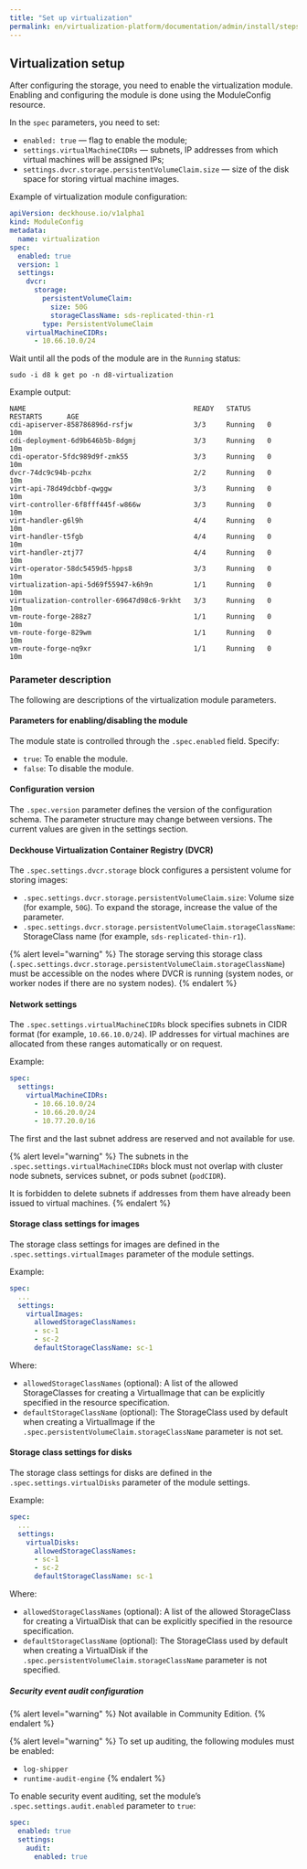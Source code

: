 ```yaml
---
title: "Set up virtualization"
permalink: en/virtualization-platform/documentation/admin/install/steps/virtualization.html
---
```


## Virtualization setup

After configuring the storage, you need to enable the virtualization module. Enabling and configuring the module is done using the ModuleConfig resource.

In the `spec` parameters, you need to set:

- `enabled: true` — flag to enable the module;
- `settings.virtualMachineCIDRs` — subnets, IP addresses from which virtual machines will be assigned IPs;
- `settings.dvcr.storage.persistentVolumeClaim.size` — size of the disk space for storing virtual machine images.

Example of virtualization module configuration:

```yaml
apiVersion: deckhouse.io/v1alpha1
kind: ModuleConfig
metadata:
  name: virtualization
spec:
  enabled: true
  version: 1
  settings:
    dvcr:
      storage:
        persistentVolumeClaim:
          size: 50G
          storageClassName: sds-replicated-thin-r1
        type: PersistentVolumeClaim
    virtualMachineCIDRs:
      - 10.66.10.0/24
```

Wait until all the pods of the module are in the `Running` status:

```shell
sudo -i d8 k get po -n d8-virtualization
```

Example output:

```console
NAME                                         READY   STATUS    RESTARTS      AGE
cdi-apiserver-858786896d-rsfjw               3/3     Running   0             10m
cdi-deployment-6d9b646b5b-8dgmj              3/3     Running   0             10m
cdi-operator-5fdc989d9f-zmk55                3/3     Running   0             10m
dvcr-74dc9c94b-pczhx                         2/2     Running   0             10m
virt-api-78d49dcbbf-qwggw                    3/3     Running   0             10m
virt-controller-6f8fff445f-w866w             3/3     Running   0             10m
virt-handler-g6l9h                           4/4     Running   0             10m
virt-handler-t5fgb                           4/4     Running   0             10m
virt-handler-ztj77                           4/4     Running   0             10m
virt-operator-58dc5459d5-hpps8               3/3     Running   0             10m
virtualization-api-5d69f55947-k6h9n          1/1     Running   0             10m
virtualization-controller-69647d98c6-9rkht   3/3     Running   0             10m
vm-route-forge-288z7                         1/1     Running   0             10m
vm-route-forge-829wm                         1/1     Running   0             10m
vm-route-forge-nq9xr                         1/1     Running   0             10m
```

### Parameter description

The following are descriptions of the virtualization module parameters.

#### Parameters for enabling/disabling the module

The module state is controlled through the `.spec.enabled` field. Specify:

- `true`: To enable the module.
- `false`: To disable the module.

#### Configuration version

The `.spec.version` parameter defines the version of the configuration schema. The parameter structure may change between versions. The current values are given in the settings section.

#### Deckhouse Virtualization Container Registry (DVCR)

The `.spec.settings.dvcr.storage` block configures a persistent volume for storing images:

- `.spec.settings.dvcr.storage.persistentVolumeClaim.size`: Volume size (for example, `50G`). To expand the storage, increase the value of the parameter.
- `.spec.settings.dvcr.storage.persistentVolumeClaim.storageClassName`: StorageClass name (for example, `sds-replicated-thin-r1`).

{% alert level="warning" %}
The storage serving this storage class (`.spec.settings.dvcr.storage.persistentVolumeClaim.storageClassName`) must be accessible on the nodes where DVCR is running (system nodes, or worker nodes if there are no system nodes).
{% endalert %}

#### Network settings

The `.spec.settings.virtualMachineCIDRs` block specifies subnets in CIDR format (for example, `10.66.10.0/24`). IP addresses for virtual machines are allocated from these ranges automatically or on request.

Example:

```yaml
spec:
  settings:
    virtualMachineCIDRs:
      - 10.66.10.0/24
      - 10.66.20.0/24
      - 10.77.20.0/16
```

The first and the last subnet address are reserved and not available for use.

{% alert level="warning" %}
The subnets in the `.spec.settings.virtualMachineCIDRs` block must not overlap with cluster node subnets, services subnet, or pods subnet (`podCIDR`).

It is forbidden to delete subnets if addresses from them have already been issued to virtual machines.
{% endalert %}

#### Storage class settings for images

The storage class settings for images are defined in the `.spec.settings.virtualImages` parameter of the module settings.

Example:

```yaml
spec:
  ...
  settings:
    virtualImages:
      allowedStorageClassNames:
      - sc-1
      - sc-2
      defaultStorageClassName: sc-1
```

Where:

- `allowedStorageClassNames` (optional): A list of the allowed StorageClasses for creating a VirtualImage that can be explicitly specified in the resource specification.
- `defaultStorageClassName` (optional): The StorageClass used by default when creating a VirtualImage if the `.spec.persistentVolumeClaim.storageClassName` parameter is not set.

#### Storage class settings for disks

The storage class settings for disks are defined in the `.spec.settings.virtualDisks` parameter of the module settings.

Example:

```yaml
spec:
  ...
  settings:
    virtualDisks:
      allowedStorageClassNames:
      - sc-1
      - sc-2
      defaultStorageClassName: sc-1
```

Where:

- `allowedStorageClassNames` (optional): A list of the allowed StorageClass for creating a VirtualDisk that can be explicitly specified in the resource specification.
- `defaultStorageClassName` (optional): The StorageClass used by default when creating a VirtualDisk if the `.spec.persistentVolumeClaim.storageClassName` parameter is not specified.

##### Security event audit configuration

{% alert level="warning" %}
Not available in Community Edition.
{% endalert %}

{% alert level="warning" %}
To set up auditing, the following modules must be enabled:

- `log-shipper`
- `runtime-audit-engine`
{% endalert %}

To enable security event auditing, set the module’s `.spec.settings.audit.enabled` parameter to `true`:

```yaml
spec:
  enabled: true
  settings:
    audit:
      enabled: true
```
